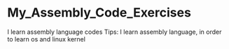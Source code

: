 # My_Assembly_Code_Exercises
I learn assembly language codes
Tips:
  I learn assembly language, in order to learn os and linux kernel
  
